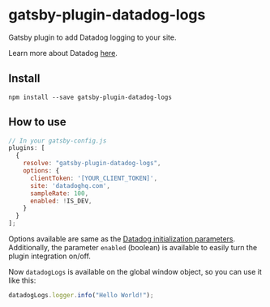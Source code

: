 # gatsby-plugin-datadog-logs

Gatsby plugin to add Datadog logging to your site.

Learn more about Datadog [here](https://www.datadoghq.com/).

## Install

`npm install --save gatsby-plugin-datadog-logs`

## How to use

```javascript
// In your gatsby-config.js
plugins: [
  {
    resolve: "gatsby-plugin-datadog-logs",
    options: {
      clientToken: '[YOUR_CLIENT_TOKEN]',
      site: 'datadoghq.com',
      sampleRate: 100,
      enabled: !IS_DEV,
    }
  }
];
```

Options available are same as the [Datadog initialization parameters](https://docs.datadoghq.com/logs/log_collection/javascript/#initialization-parameters). Additionally, the parameter `enabled` (boolean) is available to easily turn the plugin integration on/off.


Now `datadogLogs` is available on the global window object, so you can use it like this:

```javascript
datadogLogs.logger.info("Hello World!");

```